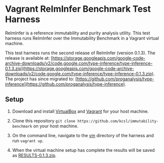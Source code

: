 # Vagrant ReImInfer Benchmark Test Harness

ReImInfer is a reference immutability and purity analysis utility. This test harness runs ReImInfer over the Immutability Benchmark in a Vagrant virtual machine.

This test harness runs the second release of ReImInfer (version 0.1.3). The release is available at: [https://storage.googleapis.com/google-code-archive-downloads/v2/code.google.com/type-inference/type-inference-0.1.3.zip](https://storage.googleapis.com/google-code-archive-downloads/v2/code.google.com/type-inference/type-inference-0.1.3.zip). The project has since migrated to: [https://github.com/proganalysis/type-inference](https://github.com/proganalysis/type-inference).

## Setup
1. Download and install [VirtualBox](https://www.virtualbox.org/) and [Vagrant](http://www.vagrantup.com/) for your host machine.

2. Clone this repository `git clone https://github.com/kcsl/immutability-benchmark` on your host machine.

3. On the command line, navigate to the [vm](./vm) directory of the harness and run `vagrant up`.

4. When the virtual machine setup has complete the results will be saved as [RESULTS-0.1.3.zip](./vm/RESULTS-0.1.3.zip).
